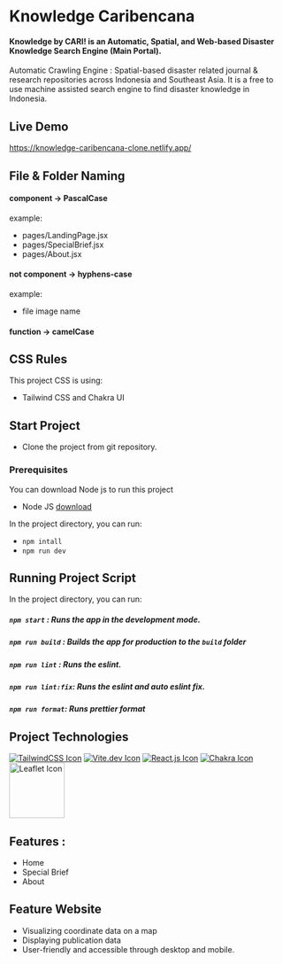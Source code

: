 

# Knowledge Caribencana
#### Knowledge by CARI! is an Automatic, Spatial, and Web-based Disaster Knowledge Search Engine (Main Portal).

Automatic Crawling Engine : Spatial-based disaster related journal & research repositories across Indonesia and Southeast Asia. It is a free to use machine assisted search engine to find disaster knowledge in Indonesia. 

## Live Demo
https://knowledge-caribencana-clone.netlify.app/

## File & Folder Naming

#### component -> PascalCase

example:

- pages/LandingPage.jsx
- pages/SpecialBrief.jsx
- pages/About.jsx


#### not component -> hyphens-case

example:
- file image name

#### function -> camelCase

## CSS Rules
This project CSS is using: 
- Tailwind CSS and Chakra UI

## Start Project
- Clone the project from git repository.

### Prerequisites
You can download Node js to run this project
* Node JS
[download](https://nodejs.org/en/download/)  

In the project directory, you can run:

- `npm intall`
- `npm run dev`

## Running Project Script
In the project directory, you can run:

##### `npm start` : Runs the app in the development mode.
##### `npm run build` : Builds the app for production to the `build` folder
##### `npm run lint` : Runs the eslint.
##### `npm run lint:fix`: Runs the eslint and auto eslint fix.
##### `npm run format`: Runs prettier format



## Project Technologies

[![TailwindCSS Icon](https://img.shields.io/badge/tailwindcss-%2338B2AC.svg?style=for-the-badge&logo=tailwind-css&logoColor=white)](https://tailwindcss.com/)
[![Vite.dev Icon](https://img.shields.io/badge/vite-%23646CFF.svg?style=for-the-badge&logo=vite&logoColor=white)](https://vitejs.dev/)
[![React.js Icon](https://img.shields.io/badge/React-20232A?style=for-the-badge&logo=react&logoColor=61DAFB)](https://reactjs.org/)
[![Chakra Icon](https://img.shields.io/badge/chakra-%234ED1C5.svg?style=for-the-badge&logo=chakraui&logoColor=white)](https://chakra-ui.com/)
<img src="https://camo.githubusercontent.com/1a8472d37458cb6e12c17497d95f7752b7e63d0b60f95c507863efca493a04d3/68747470733a2f2f7261776769742e636f6d2f4c6561666c65742f4c6561666c65742f6d61737465722f7372632f696d616765732f6c6f676f2e737667" alt="Leaflet Icon" width="100">

## Features :
 - Home
 - Special Brief
 - About

## Feature Website
- Visualizing coordinate data on a map
- Displaying publication data
- User-friendly and accessible through desktop and mobile.
